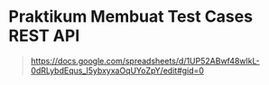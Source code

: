# Praktikum Membuat Test Cases REST API
> https://docs.google.com/spreadsheets/d/1UP52ABwf48wlkL-0dRLybdEqus_l5ybxyxaOqUYoZpY/edit#gid=0


